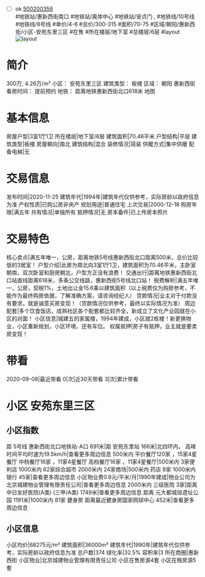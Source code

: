 - [ ] ok [500200356](https://bj.5i5j.com/ershoufang/500200356.html)  
 #地铁站/惠新西街南口 #地铁站/奥体中心 #地铁站/安贞门 ,  #地铁线/10号线 #地铁线/8号线
#单价/4-6 #总价/300-315 #面积/70-75   #区域/朝阳/惠新西街/小区-安苑东里三区 #在售 #所在楼层/地下室 #总楼层/6层 #layout 
![layout](http://image2.5i5j.com//group1/M00/92/7A/CgqJMl07DQSAbdhbAAF4hDYQjWw244.jpg_P5.jpg) 
# 简介 
 300万,  4.26万/m² 
小区： 安苑东里三区
建筑类型： 板楼
区域： 朝阳 惠新西街
看房时间： 提前预约
地铁： 距离地铁惠新西街北口618米 地图
# 基本信息 
 房屋户型|3室1厅1卫
所在楼层|地下室/6层
建筑面积|70.46平米
户型结构|平层
建筑类型|板楼
房屋朝向|南北
建筑结构|混合
装修情况|简装
供暖方式|集中供暖
配备电梯|无
# 交易信息 
 发布时间|2020-11-25
建筑年代|1994年|建筑年代仅供参考，实际房龄以政府信息为准
产权性质|已购公房非央产
规划用途|普通住宅
上次交易|2000-12-18
购房年限|满五年
共有情况|单独所有
抵押情况|无
房本备件|已上传房本照片
# 交易特色 
 核心卖点|满五年唯一，公房，距离地铁5号线惠新西街北口距离500米，总价比较低的3居室！
户型介绍|此房为南北向3室1厅1卫，建筑面积为70.46平米，主卧室朝南，双次卧室和厨房朝北，户型方正没有浪费！
交通出行|距离地铁惠新西街北口站直线距离618米，多条公交线路，惠新西街5号线北口站！
税费解析|满五年唯一，公房，契税1%，土地出让金15.6乘以建筑面积（以上税费仅为购房参考，不能作为最终购房依据，了解准确方案，请咨询经纪人）
贷款情况|业主对于付款没有要求，就是诚意买房变现！（贷款情况仅供参考，最终以实际情况为准）
周边配套|多个饮食饭店，成熟社区各个配套都比较齐全，新成立了文化产业园就在小区的对面！
小区信息|城建五的家属楼，1994年建成，小区就2栋楼！新更换物业，小区重新规划，小区环境，还有车位。
权属抵押|房子有抵押，业主就是要卖房变现！
# 带看 
 2020-09-08|最近带看	 0|次|近30天带看	 3|次|累计带看
# 小区 安苑东里三区
## 小区指数 
 距 5号线 惠新西街北口地铁站-A口 691米|距 安苑东里站 166米|北四环内， 高峰时间平均时速为19.5km/h|查看更多周边信息
500米内 平价餐厅120家 ，15家4星餐厅
中档餐厅16家 ，11家4星餐厅
高档餐厅16家 ，11家4星餐厅|500米内 3家便利店
1000米内 62家综合超市
2000米内 24家商场|500米内 药店 8家
1000米内 银行 45家|查看更多周边信息
小区物业费0.8元/平米/月|1990年建成|物业公司为北京城建物业管理有限责任公司|查看更多周边信息
2000米内 三级医院 3家|距离 中日友好医院(A类) (三甲/A类) 1749米|查看更多周边信息
距离 元大都城垣遗址公园 1191米|1000米内 81家 健身房
距离最近健身房国家网球中心 452米|查看更多周边信息
## 小区信息 
 小区均价|68275元/m²
建筑面积|36000m²
建筑年代|1990年|建筑年代仅供参考，实际房龄以政府信息为准
总户数|374
绿化率|32.5%
容积率|3
所在商圈|惠新西街
小区物业|北京城建物业管理有限责任公司
小区在售房源4套
小区在租房源5套

